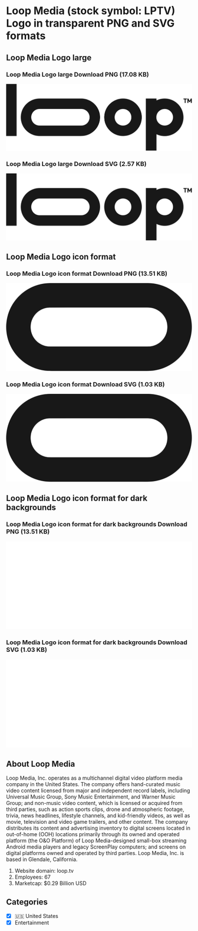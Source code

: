 # Loop Media (stock symbol: LPTV) Logo in transparent PNG and SVG formats

## Loop Media Logo large

### Loop Media Logo large Download PNG (17.08 KB)

![Loop Media Logo large Download PNG (17.08 KB)](/img/orig/LPTV_BIG-cf7e6331.png)

### Loop Media Logo large Download SVG (2.57 KB)

![Loop Media Logo large Download SVG (2.57 KB)](/img/orig/LPTV_BIG-9d309779.svg)

## Loop Media Logo icon format

### Loop Media Logo icon format Download PNG (13.51 KB)

![Loop Media Logo icon format Download PNG (13.51 KB)](/img/orig/LPTV-8b408839.png)

### Loop Media Logo icon format Download SVG (1.03 KB)

![Loop Media Logo icon format Download SVG (1.03 KB)](/img/orig/LPTV-f49f90bc.svg)

## Loop Media Logo icon format for dark backgrounds

### Loop Media Logo icon format for dark backgrounds Download PNG (13.51 KB)

![Loop Media Logo icon format for dark backgrounds Download PNG (13.51 KB)](/img/orig/LPTV.D-f4ef773b.png)

### Loop Media Logo icon format for dark backgrounds Download SVG (1.03 KB)

![Loop Media Logo icon format for dark backgrounds Download SVG (1.03 KB)](/img/orig/LPTV.D-b0a93b87.svg)

## About Loop Media

Loop Media, Inc. operates as a multichannel digital video platform media company in the United States. The company offers hand-curated music video content licensed from major and independent record labels, including Universal Music Group, Sony Music Entertainment, and Warner Music Group; and non-music video content, which is licensed or acquired from third parties, such as action sports clips, drone and atmospheric footage, trivia, news headlines, lifestyle channels, and kid-friendly videos, as well as movie, television and video game trailers, and other content. The company distributes its content and advertising inventory to digital screens located in out-of-home (OOH) locations primarily through its owned and operated platform (the O&O Platform) of Loop Media-designed small-box streaming Android media players and legacy ScreenPlay computers; and screens on digital platforms owned and operated by third parties. Loop Media, Inc. is based in Glendale, California.

1. Website domain: loop.tv
2. Employees: 67
3. Marketcap: $0.29 Billion USD


## Categories
- [x] 🇺🇸 United States
- [x] Entertainment
